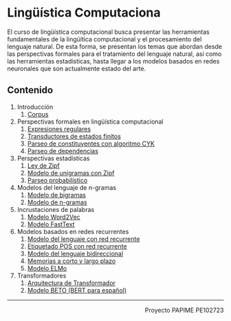 # Lingüística Computaciona

El curso de lingüística computacional busca presentar las herramientas fundamentales de la lingüítica computacional y el procesamiento del lenguaje natural. De esta forma, se presentan los temas que abordan desde las perspectivas formales para el tratamiento del lenguaje natural, así como las herramientas estadísticas, hasta llegar a los modelos basados en redes neuronales que son actualmente estado del arte.

## Contenido

1. Introducción
   1. [Corpus](https://victormijangosdelacruz.github.io/Linguistica-Computacional/html/01%20Corpus.html)
3. Perspectivas formales en lingüística computacional
   1. [Expresiones regulares](https://victormijangosdelacruz.github.io/Linguistica-Computacional/html/02%20RegularExpression.html)
   2. [Transductores de estados finitos](https://victormijangosdelacruz.github.io/Linguistica-Computacional/html/03%20FiniteTransducer.html)
   3. [Parseo de constituyentes con algoritmo CYK](https://victormijangosdelacruz.github.io/Linguistica-Computacional/html/04%20CYKParsing.html)
   4. [Parseo de dependencias](https://victormijangosdelacruz.github.io/Linguistica-Computacional/html/05%20DependencyParsing.html)
5. Perspectivas estadísticas
   1. [Ley de Zipf](https://victormijangosdelacruz.github.io/Linguistica-Computacional/html/09%20ZipfApproximation.html)
   2. [Modelo de unigramas con Zipf](https://victormijangosdelacruz.github.io/Linguistica-Computacional/html/10%20ZipfGeneration.html)
   3. [Parseo probabilístico](https://victormijangosdelacruz.github.io/Linguistica-Computacional/html/06%20ProbabilisticParsing.html)
7. Modelos del lenguaje de n-gramas
   1. [Modelo de bigramas](https://victormijangosdelacruz.github.io/Linguistica-Computacional/html/13%20BigramsLMEvaluation.html)
   2. [Modelo de n-gramas](https://victormijangosdelacruz.github.io/Linguistica-Computacional/html/12%20NgramsLM.html)
9. Incrustaciones de palabras
    1. [Modelo Word2Vec](https://victormijangosdelacruz.github.io/Linguistica-Computacional/html/19%20Word2Vec.html)
    2. [Modelo FastText](https://victormijangosdelacruz.github.io/Linguistica-Computacional/html/20%20FastText.html)
11. Modelos basados en redes recurrentes
    1. [Modelo del lenguaje con red recurrente](https://victormijangosdelacruz.github.io/Linguistica-Computacional/html/21%20RNNLanguageModel.html)
    2. [Etiquetado POS con red recurrente](https://victormijangosdelacruz.github.io/Linguistica-Computacional/html/22%20RNNTaggingPOS.html)
    3. [Modelo del lenguaje bidireccional](https://victormijangosdelacruz.github.io/Linguistica-Computacional/html/23%20BiRNN.html)
    4. [Memorias a corto y largo plazo](https://victormijangosdelacruz.github.io/Linguistica-Computacional/html/24%20LSTM.html)
    5. [Modelo ELMo](https://victormijangosdelacruz.github.io/Linguistica-Computacional/html/25%20ELMo.html)
13. Transformadores
    1. [Arquitectura de Transformador](https://victormijangosdelacruz.github.io/Linguistica-Computacional/html/26%20Transformer.html)
    2. [Modelo BETO (BERT para español)](https://victormijangosdelacruz.github.io/Linguistica-Computacional/html/27%20BETO.html)

------------------------------------------------------------------------------------
<div style="text-align: right">Proyecto PAPIME PE102723</div>
